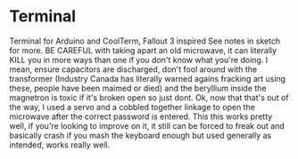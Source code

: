 # Terminal
Terminal for Arduino and CoolTerm, Fallout 3 inspired
See notes in sketch for more. BE CAREFUL with taking apart an old microwave, it can literally KILL you in more ways than one if you don't know what you're doing. 
I mean, ensure capacitors are discharged, don't fool around with the transformer 
(Industry Canada has literally warned agains fracking art using these, people have been maimed or died)
and the beryllium inside the magnetron is toxic if it's broken open so just dont.
Ok, now that that's out of the way, I used a servo and a cobbled together linkage to open the microwave after the correct password is entered.
This this works pretty well, if you're looking to improve on it, it still can be forced to freak out and basically crash if you mash the
keyboard enough but used generally as intended, works really well.
